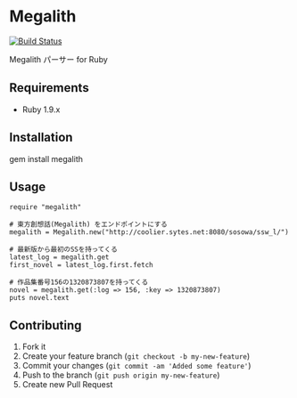 # Megalith

[![Build Status](https://secure.travis-ci.org/oame/megalith-ruby.png)](http://travis-ci.org/oame/megalith-ruby)

Megalith パーサー for Ruby<br>

## Requirements

* Ruby 1.9.x

## Installation

  gem install megalith

## Usage

	require "megalith"
	
	# 東方創想話(Megalith) をエンドポイントにする
	megalith = Megalith.new("http://coolier.sytes.net:8080/sosowa/ssw_l/")
  
  	# 最新版から最初のSSを持ってくる
	latest_log = megalith.get
	first_novel = latest_log.first.fetch
  
  	# 作品集番号156の1320873807を持ってくる
  	novel = megalith.get(:log => 156, :key => 1320873807)
  	puts novel.text

## Contributing

1. Fork it
2. Create your feature branch (`git checkout -b my-new-feature`)
3. Commit your changes (`git commit -am 'Added some feature'`)
4. Push to the branch (`git push origin my-new-feature`)
5. Create new Pull Request
